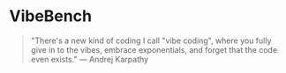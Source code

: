# VibeBench
> "There's a new kind of coding I call "vibe coding", where you fully give in to the vibes, embrace exponentials, and forget that the code even exists." — Andrej Karpathy


